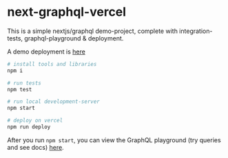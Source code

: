 # next-graphql-vercel

This is a simple nextjs/graphql demo-project, complete with integration-tests, graphql-playground & deployment.

A demo deployment is [here](https://next-graphql-vercel.vercel.app)

```sh
# install tools and libraries
npm i

# run tests
npm test

# run local development-server
npm start

# deploy on vercel
npm run deploy
```

After you run `npm start`, you can view the GraphQL playground (try queries and see docs) [here](http://localhost:3000/api).